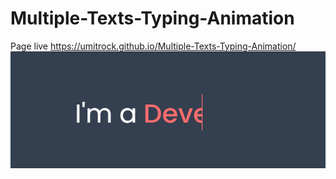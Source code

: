 # Multiple-Texts-Typing-Animation
Page live https://umitrock.github.io/Multiple-Texts-Typing-Animation/
<img src="https://github.com/UmitRock/Multiple-Texts-Typing-Animation/blob/main/page.PNG?raw=true" alt="">
